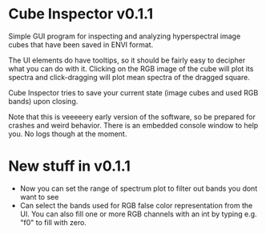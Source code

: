 # Cube Inspector v0.1.1

Simple GUI program for inspecting and analyzing hyperspectral image 
cubes that have been saved in ENVI format.

The UI elements do have tooltips, so it should be fairly easy to decipher 
what you can do with it. Clicking on the RGB image of the cube will plot its 
spectra and click-dragging will plot mean spectra of the dragged square. 

Cube Inspector tries to save your current state (image cubes and used RGB bands) 
upon closing.

Note that this is veeeeery early version of the software, so be prepared for 
crashes and weird behavior. There is an embedded console window to help you. 
No logs though at the moment.

# New stuff in v0.1.1

- Now you can set the range of spectrum plot to filter out bands you dont
  want to see
- Can select the bands used for RGB false color representation from the UI.
  You can also fill one or more RGB channels with an int by typing e.g. "f0" to
  fill with zero.
